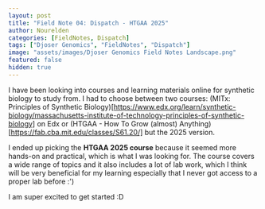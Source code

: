 ```yaml
---
layout: post
title: "Field Note 04: Dispatch - HTGAA 2025"
author: Nourelden
categories: [FieldNotes, Dispatch]
tags: ["Djoser Genomics", "FieldNotes", "Dispatch"]
image: "assets/images/Djoser Genomics Field Notes Landscape.png"
featured: false
hidden: true
---
```


I have been looking into courses and learning materials online for synthetic biology to study from. I had to choose between two courses: (MITx: Principles of Synthetic Biology)[https://www.edx.org/learn/synthetic-biology/massachusetts-institute-of-technology-principles-of-synthetic-biology] on Edx or (HTGAA - How To Grow (almost) Anything)[https://fab.cba.mit.edu/classes/S61.20/] but the 2025 version.

I ended up picking the **HTGAA 2025 course** because it seemed more hands-on and practical, which is what I was looking for. The course covers a wide range of topics and it also includes a lot of lab work, which I think will be very beneficial for my learning especially that I never got access to a proper lab before :')

I am super excited to get started :D
